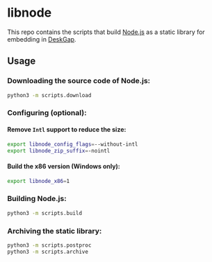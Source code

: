 # libnode

This repo contains the scripts that build [Node.js](http://nodejs.org/) as a static library for embedding in [DeskGap](https://deskgap.com/).

## Usage

### Downloading the source code of Node.js:
```sh
python3 -m scripts.download
```

### Configuring (optional):

#### Remove `Intl` support to reduce the size:
```sh
export libnode_config_flags=--without-intl
export libnode_zip_suffix=-nointl
```

#### Build the x86 version (Windows only):
```sh
export libnode_x86=1
```

### Building Node.js:
```sh
python3 -m scripts.build
```

### Archiving the static library:
```sh
python3 -m scripts.postproc
python3 -m scripts.archive
```
